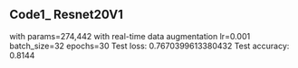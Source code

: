 Code1_ Resnet20V1 
------------------
with params=274,442 with real-time data augmentation lr=0.001 batch_size=32 epochs=30 
  Test loss: 0.7670399613380432
  Test accuracy: 0.8144
